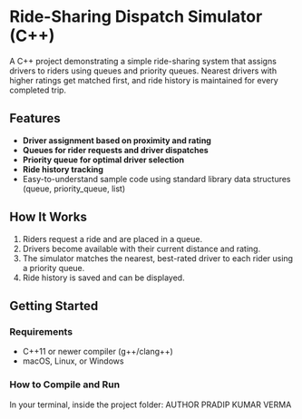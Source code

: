 # Ride-Sharing Dispatch Simulator (C++)

A C++ project demonstrating a simple ride-sharing system that assigns drivers to riders using queues and priority queues. Nearest drivers with higher ratings get matched first, and ride history is maintained for every completed trip.

## Features

- **Driver assignment based on proximity and rating**
- **Queues for rider requests and driver dispatches**
- **Priority queue for optimal driver selection**
- **Ride history tracking**
- Easy-to-understand sample code using standard library data structures (queue, priority_queue, list)

## How It Works

1. Riders request a ride and are placed in a queue.
2. Drivers become available with their current distance and rating.
3. The simulator matches the nearest, best-rated driver to each rider using a priority queue.
4. Ride history is saved and can be displayed.

## Getting Started

### Requirements

- C++11 or newer compiler (g++/clang++)
- macOS, Linux, or Windows

### How to Compile and Run

In your terminal, inside the project folder:
AUTHOR
PRADIP KUMAR VERMA